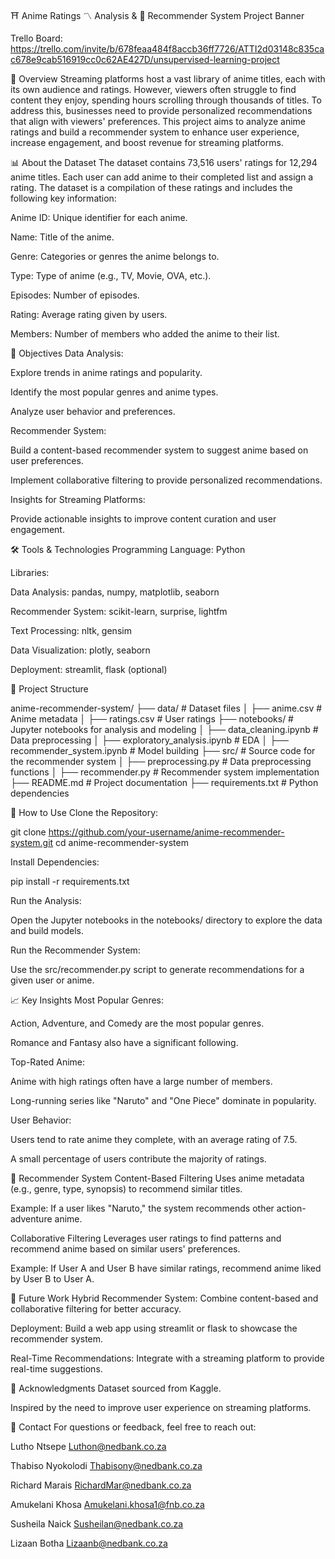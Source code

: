 ⛩️ Anime Ratings 〽️ Analysis & 🤖 Recommender System
Project Banner

Trello Board: https://trello.com/invite/b/678feaa484f8accb36ff7726/ATTI2d03148c835cac678e9cab516919cc0c62AE427D/unsupervised-learning-project

📜 Overview
Streaming platforms host a vast library of anime titles, each with its own audience and ratings. However, viewers often struggle to find content they enjoy, spending hours scrolling through thousands of titles. To address this, businesses need to provide personalized recommendations that align with viewers' preferences. This project aims to analyze anime ratings and build a recommender system to enhance user experience, increase engagement, and boost revenue for streaming platforms.

📊 About the Dataset
The dataset contains 73,516 users' ratings for 12,294 anime titles. Each user can add anime to their completed list and assign a rating. The dataset is a compilation of these ratings and includes the following key information:

Anime ID: Unique identifier for each anime.

Name: Title of the anime.

Genre: Categories or genres the anime belongs to.

Type: Type of anime (e.g., TV, Movie, OVA, etc.).

Episodes: Number of episodes.

Rating: Average rating given by users.

Members: Number of members who added the anime to their list.

🎯 Objectives
Data Analysis:

Explore trends in anime ratings and popularity.

Identify the most popular genres and anime types.

Analyze user behavior and preferences.

Recommender System:

Build a content-based recommender system to suggest anime based on user preferences.

Implement collaborative filtering to provide personalized recommendations.

Insights for Streaming Platforms:

Provide actionable insights to improve content curation and user engagement.

🛠️ Tools & Technologies
Programming Language: Python

Libraries:

Data Analysis: pandas, numpy, matplotlib, seaborn

Recommender System: scikit-learn, surprise, lightfm

Text Processing: nltk, gensim

Data Visualization: plotly, seaborn

Deployment: streamlit, flask (optional)

📂 Project Structure

anime-recommender-system/
├── data/                    # Dataset files
│   ├── anime.csv            # Anime metadata
│   ├── ratings.csv          # User ratings
├── notebooks/               # Jupyter notebooks for analysis and modeling
│   ├── data_cleaning.ipynb  # Data preprocessing
│   ├── exploratory_analysis.ipynb  # EDA
│   ├── recommender_system.ipynb  # Model building
├── src/                     # Source code for the recommender system
│   ├── preprocessing.py     # Data preprocessing functions
│   ├── recommender.py       # Recommender system implementation
├── README.md                # Project documentation
├── requirements.txt         # Python dependencies

🚀 How to Use
Clone the Repository:

git clone https://github.com/your-username/anime-recommender-system.git
cd anime-recommender-system

Install Dependencies:

pip install -r requirements.txt

Run the Analysis:

Open the Jupyter notebooks in the notebooks/ directory to explore the data and build models.

Run the Recommender System:

Use the src/recommender.py script to generate recommendations for a given user or anime.

📈 Key Insights
Most Popular Genres:

Action, Adventure, and Comedy are the most popular genres.

Romance and Fantasy also have a significant following.

Top-Rated Anime:

Anime with high ratings often have a large number of members.

Long-running series like "Naruto" and "One Piece" dominate in popularity.

User Behavior:

Users tend to rate anime they complete, with an average rating of 7.5.

A small percentage of users contribute the majority of ratings.

🤖 Recommender System
Content-Based Filtering
Uses anime metadata (e.g., genre, type, synopsis) to recommend similar titles.

Example: If a user likes "Naruto," the system recommends other action-adventure anime.

Collaborative Filtering
Leverages user ratings to find patterns and recommend anime based on similar users' preferences.

Example: If User A and User B have similar ratings, recommend anime liked by User B to User A.

📝 Future Work
Hybrid Recommender System: Combine content-based and collaborative filtering for better accuracy.

Deployment: Build a web app using streamlit or flask to showcase the recommender system.

Real-Time Recommendations: Integrate with a streaming platform to provide real-time suggestions.

🙏 Acknowledgments
Dataset sourced from Kaggle.

Inspired by the need to improve user experience on streaming platforms.

📧 Contact
For questions or feedback, feel free to reach out:


Lutho Ntsepe             Luthon@nedbank.co.za

Thabiso Nyokolodi        Thabisony@nedbank.co.za

Richard Marais           RichardMar@nedbank.co.za

Amukelani Khosa          Amukelani.khosa1@fnb.co.za

Susheila Naick           Susheilan@nedbank.co.za

Lizaan Botha             Lizaanb@nedbank.co.za




